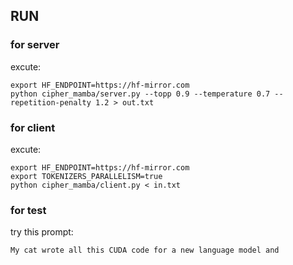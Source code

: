 ## RUN

### for server

excute:

```
export HF_ENDPOINT=https://hf-mirror.com
python cipher_mamba/server.py --topp 0.9 --temperature 0.7 --repetition-penalty 1.2 > out.txt
```

### for client

excute:

```
export HF_ENDPOINT=https://hf-mirror.com
export TOKENIZERS_PARALLELISM=true
python cipher_mamba/client.py < in.txt
```


### for test

try this prompt:

```
My cat wrote all this CUDA code for a new language model and
```